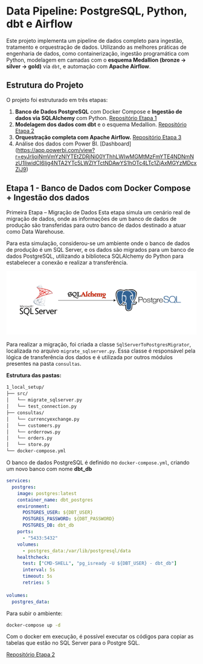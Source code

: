 # Data Pipeline: PostgreSQL, Python, dbt e Airflow

Este projeto implementa um pipeline de dados completo para ingestão, tratamento e orquestração de dados. Utilizando as melhores práticas de engenharia de dados, como containerização, ingestão programática com Python, modelagem em camadas com o **esquema Medallion (bronze → silver → gold)** via `dbt`, e automação com **Apache Airflow**.

## Estrutura do Projeto
O projeto foi estruturado em três etapas:

1. **Banco de Dados PostgreSQL** com Docker Compose  e **Ingestão de dados via SQLAlchemy** com Python. [Repositório Etapa 1](https://github.com/diogo-minoru/projeto_airflow_dbt_local_setup)
2. **Modelagem dos dados com dbt** e o esquema Medallion. [Repositório Etapa 2](https://github.com/diogo-minoru/projeto_airflow_dbt_data_warehouse)
3. **Orquestração completa com Apache Airflow.** [Repositório Etapa 3](https://github.com/diogo-minoru/projeto_airflow_dbt_airflow)
4. Análise dos dados com Power BI. [Dashboard] (https://app.powerbi.com/view?r=eyJrIjoiNmVmYzNlYTEtZDRjNi00YThhLWIwMGMtMzFmYTE4NDNmNzU1IiwidCI6Ijg4NTA2YTc5LWZlYTctNDAwYS1hOTc4LTc1ZjAxMGYzMDcxZiJ9)

## Etapa 1 - Banco de Dados com Docker Compose + Ingestão dos dados

Primeira Etapa – Migração de Dados
Esta etapa simula um cenário real de migração de dados, onde as informações de um banco de dados de produção são transferidas para outro banco de dados destinado a atuar como Data Warehouse.

Para esta simulação, considerou-se um ambiente onde o banco de dados de produção é um SQL Server, e os dados são migrados para um banco de dados PostgreSQL, utilizando a biblioteca SQLAlchemy do Python para estabelecer a conexão e realizar a transferência.

![Imagem](imagem1.png)

Para realizar a migração, foi criada a classe `SqlServerToPostgresMigrator`, localizada no arquivo `migrate_sqlserver.py`. Essa classe é responsável pela lógica de transferência dos dados e é utilizada por outros módulos presentes na pasta `consultas`.

**Estrutura das pastas:**
```bash
1_local_setup/
├── src/
│   └── migrate_sqlserver.py
│   └── test_connection.py
├── consultas/
│   └── currencyexchange.py
│   └── customers.py
│   └── orderrows.py
│   └── orders.py
│   └── store.py
└── docker-compose.yml
```

O banco de dados PostgreSQL é definido no `docker-compose.yml`, criando um novo banco com nome **dbt_db**

```yml
services:
  postgres:
    image: postgres:latest
    container_name: dbt_postgres
    environment:
      POSTGRES_USER: ${DBT_USER}
      POSTGRES_PASSWORD: ${DBT_PASSWORD}
      POSTGRES_DB: dbt_db
    ports:
      - "5433:5432"
    volumes:
      - postgres_data:/var/lib/postgresql/data
    healthcheck:
      test: ["CMD-SHELL", "pg_isready -U ${DBT_USER} - dbt_db"]
      interval: 5s
      timeout: 5s
      retries: 5
  
volumes:
  postgres_data:
```

Para subir o ambiente:

```bash
docker-compose up -d
```
Com o docker em execução, é possível executar os códigos para copiar as tabelas que estão no SQL Server para o Postgre SQL.

[Repositório Etapa 2](https://github.com/diogo-minoru/projeto_airflow_dbt_data_warehouse)